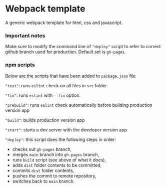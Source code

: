 # Webpack template

A generic webpack template for html, css and javascript.

### Important notes

Make sure to modify the command line of `"deploy"` script to refer to correct github branch used for production. Default set is `gh-pages`.

### npm scripts

Below are the scripts that have been added to `package.json` file

`"test"`: runs `eslint` check on all files in `src` folder

`"fix"`: runs `eslint` with `--fix` option.

`"prebuild"`: runs `eslint` check automatically before building production version app

`"build"`: builds production version app

`"start"`: starts a dev server with the developer version app

`"deploy"`: this script does the following steps in order:

- checks out `gh-pages` branch,
- merges `main` branch into `gh-pages` branch,
- runs `build` script (see above of what it does),
- adds `dist` folder contents to be committed,
- commits `dist` folder contents,
- pushes the commit to remote repository,
- switches back to `main` branch.
